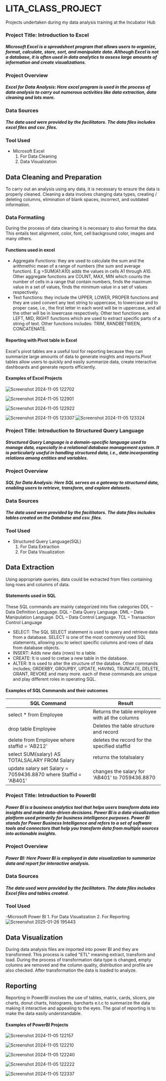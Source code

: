 # LITA_CLASS_PROJECT
Projects undertaken during my data analysis training at the Incubator Hub
### Project Title: Introduction to Excel
##### Microsoft Excel is a spreadsheet program that allows users to organize, format, calculate, store, sort, and manipulate data. Although Excel is not a database, it is often used in data analytics to assess large amounts of information and create visualizations.

### Project Overview 
##### Excel for Data Analysis: Here excel program is used in the process of data analysis to carry out numerous activities like data extraction, data cleaning and lots more. 

### Data Sources
##### The data used were provided by the facilitators. The data files includes excel files and csv. files.
### Tool Used
- Microsoft Excel 
    1.  For Data Cleaning
    3.  Data Visualization
## Data Cleaning and Preparation
  To carry out an analysis using any data, it is necessary to ensure the data is properly cleaned. Cleaning a data involves changing data types, creating / deleting columns, elimination of blank spaces, incorrect, and outdated information. 
### Data Formatiing
During the process of data cleaning it is necessary to also format the data. This entails text alignment, color, font, cell background color, images and many others.

#### Functions used in excel
- Aggregate Functions: they are used to calculate the sum and the arithmethic mean of a range of numbers (the sum and average function). E.g =SUM(A1:A10) adds the values in cells A1 through A10. Other aggregate functions are COUNT, MAX, MIN which counts the number of cells in a range that contain numbers, finds the maximum value in a set of values, finds the minimum value in a set of values respectively.
- Text functions: they include the UPPER, LOWER, PROPER functions and they are used convert any text string to uppercase, to lowercase and to proper case, i.e., the first letter in each word will be in uppercase, and all the other will be in lowercase respectively. Other text functions are LEFT, MID, RIGHT functions which are used to extract specific parts of a string of text. 
    Other functions includes: TRIM, RANDBETWEEN, CONCATENATE.

#### Reporting with Pivot table in Excel
Excel's pivot tables are a useful tool for reporting because they can summarize large amounts of data to generate insights and reports.Pivot tables allow users to quickly and easily summarize data, create interactive dashboards and generate reports efficiently.
#### Examples of Excel Projects

![Screenshot 2024-11-05 122702](https://github.com/user-attachments/assets/1158e403-1928-4022-aaaf-f31f229885e4)

![Screenshot 2024-11-05 122901](https://github.com/user-attachments/assets/b20e3f8d-af13-4da8-afa9-d7a19d212032)

![Screenshot 2024-11-05 122922](https://github.com/user-attachments/assets/ae4c010b-9f45-4886-9729-56f177ee54af)

![Screenshot 2024-11-05 123307](https://github.com/user-attachments/assets/95201d46-02e7-4f77-b96e-d920c2aa0680)
![Screenshot 2024-11-05 123324](https://github.com/user-attachments/assets/3571a8ee-671b-4932-9859-7b64c59cfb6c)


### Project Title: Introduction to Structured Query Language
##### Structured Query Language is a domain-specific language used to manage data, especially in a relational database management system. It is particularly useful in handling structured data, i.e., data incorporating relations among entities and variables.
  ### Project Overview 
##### SQL for Data Analysis: Here SQL serves as a gateway to structured data, enabling users to retrieve, transform, and explore datasets.
### Data Sources
##### The data used were provided by the facilitators. The data files includes tables created on the Database and csv. files.

### Tool Used
- Structured Query Language(SQL) 
    1.  For Data Extraction
    2.  For Data Visualization
## Data Extraction
Using appropriate queries, data could be extracted from files containing long rows and columns of data.

#### Statements used in SQL
These SQL commands are mainly categorized into five categories
DDL – Data Definition Language.
DQL – Data Query Language.
DML – Data Manipulation Language.
DCL – Data Control Language.
TCL – Transaction Control Language
- SELECT: The SQL SELECT statement is used to query and retrieve data from a database. SELECT is one of the most commonly used SQL statements, allowing you to select specific columns and rows of data from database objects.
-  INSERT: Adds new data (rows) to a table.
-  CREATE: It is used to cretae a new table in the database.
-   ALTER: It is used to alter the structure of the databse.
  Other commands includes; ORDERBY, GROUPBY, UPDATE, HAVING, TRUNCATE, DELETE, GRANT, REVOKE and many more.
each of these commands are unique and play different roles in operating SQL.

#### Examples of SQL Commands and their outcomes 
|SQL Command|Result|
|---------|---------|
|select * from Employee|Returns the table employee with all the columns|
|drop table Employee|Deletes the table structure and record|
|delete from Employee where staffid = 'AB212'|deletes the record for the specified staffid|
|select SUM(salary) AS TOTALSALARY FROM Salary|returns the totalsalary|
|update salary set Salary = 7059436.8870 where Staffid = 'AB401'|changes the salary for 'AB401' to 7059436.8870|


### Project Title: Introduction to PowerBI
##### Power BI is a business analytics tool that helps users transform data into insights and make data-driven decisions. Power BI is a data visualization platform used primarily for business intelligence purposes. Power BI stands for Power Business Intelligence and refers to a set of software tools and connectors that help you transform data from multiple sources into actionable insights.

### Project Overview 
##### Power BI: Here Power BI is employed in data visualization to summarize data and report for interactive analysis.
### Data Sources
##### The data used were provided by the facilitators. The data files includes Excel files and tables created.

### Tool Used
-Microsoft Power BI
    1.  For Data Visualization
    2.  For Reporting
    ![Screenshot 2025-01-26 195443](https://github.com/user-attachments/assets/0d0aa239-ab7e-4927-8948-ff2c3a151181)

## Data Visualization
During data analysis files are imported into power BI and they are transformed. This process is called "ETL" meaning extract, transform and load. During the process of transformation data type is changed, empty columns are removed and the column quality, distribution and profile are also checked. After transformation the data is loaded to analyze.

## Reporting
Reporting in PowerBI involves the use of tables, matrix, cards, slicers, pie charts, donut charts, histograms, barcharts e.t.c to summarize the data making it interactive and appealing to the eyes. The goal of reporting is to make the data easily understandable. 

#### Examples of PowerBI Projects

![Screenshot 2024-11-05 122157](https://github.com/user-attachments/assets/309a39f6-532b-4bdb-a45a-e29e7e0db051)

![Screenshot 2024-11-05 122210](https://github.com/user-attachments/assets/f4bdbe2e-8337-4ac1-aa3a-9d5b322a232d)

![Screenshot 2024-11-05 122240](https://github.com/user-attachments/assets/64a2e843-201a-411b-bfaa-bb3529406daa)

![Screenshot 2024-11-05 122222](https://github.com/user-attachments/assets/ddc8f40a-3a22-467f-b463-8b91e1db08ec)

![Screenshot 2024-11-05 122337](https://github.com/user-attachments/assets/6464fdfb-7fb6-4f5c-9b7a-933d77ae50ca)



